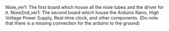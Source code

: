 Nixie_ver1:    The first board which house all the nixie tubes and the driver for it.
Nixie2nd_ver1: The second board which house the Arduino Nano, High Voltage Power Supply, Real-time clock, and other components. (Do note that there is a missing connection for the arduino to the ground)
